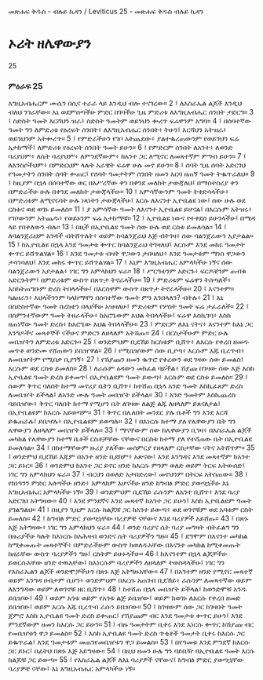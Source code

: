 ﻿
መጽሐፍ ቅዱስ - ብሉይ ኪዳን / Leviticus 25 - መጽሐፍ ቅዱስ ብሉይ ኪዳን
# ኦሪት ዘሌዋውያን
25
### ምዕራፍ 25
እግዚአብሔርም ሙሴን በሲና ተራራ ላይ እንዲህ ብሎ ተናገረው።
2 ፤ ለእስራኤል ልጆች እንዲህ ብለህ ንገራቸው። እኔ ወደምሰጣችሁ ምድር በገባችሁ ጊዜ ምድሪቱ ለእግዚአብሔር ሰንበት ታድርግ።
3 ፤ ስድስት ዓመት እርሻህን ዝራ፥ ስድስት ዓመትም ወይንህን ቍረጥ ፍሬዋንም አግባ።
4 ፤ በሰባተኛው ዓመት ግን ለምድሪቱ የዕረፍት ሰንበት፥ ለእግዚአብሔር ሰንበት፥ ትሁን፤ እርሻህን አትዝራ፥ ወይንህንም አትቍረጥ።
5 ፤ የምድራችሁን የገቦ አትጨደው፥ ያልተቈረጠውንም የወይንህን ፍሬ አታከማች፤ ለምድሪቱ የዕረፍት ሰንበት ዓመት ይሁን።
6 ፤ የምድርም ሰንበት ለአንተ፥ ለወንድ ባሪያህም፥ ለሴት ባሪያህም፥ ለምንደኛውም፥ ከአንተ ጋር ለሚኖር ለመጻተኛም ምግብ ይሁን።
7 ፤ ለእንስሶችህም፥ በምድርህም ላሉት አራዊት ፍሬዋ ሁሉ መኖ ይሁን።
8 ፤ ሰባት ጊዜ ሰባት አድርገህ የዓመታትን ሰንበት ሰባት ቍጠር፤ የሰባት ዓመታትም ሰንበት ዘመን አርባ ዘጠኝ ዓመት ትቈጥራለህ።
9 ፤ ከዚያም በኋላ በሰባተኛው ወር በአሥረኛው ቀን በቀንደ መለከት ታውጃለህ፤ በማስተስረያ ቀን በምድራችሁ ሁሉ በቀንደ መለከት ታውጃላችሁ።
10 ፤ አምሳኛውንም ዓመት ትቀድሳላችሁ፥ በምድሪቱም ለሚኖሩባት ሁሉ ነጻነትን ታውጃላችሁ፤ እርሱ ለእናንተ ኢዮቤልዩ ነው፤ ሰው ሁሉ ወደ ርስቱና ወደ ወገኑ ይመለስ።
11 ፤ ያ አምሳኛው ዓመት ለእናንተ ኢዮቤልዩ ይሆናል፤ በእርሱም አትዝሩ፥ የገቦውንም አትጨዱ፥ የወይኑንም ፍሬ አታከማቹ።
12 ፤ ኢዮቤልዩ ነውና የተቀደሰ ይሁንላችሁ፤ በሜዳ ላይ የበቀለውን ብሉ።
13 ፤ በዚች በኢዮቤልዩ ዓመት ሰው ሁሉ ወደ ርስቱ ይመለሳል።
14 ፤ ለባልንጀራህም አንዳች ብትሸጥለት፥ ወይም ከባልንጀራህ እጅ ብትገዛ፥ ሰው ባልንጀራውን አያታልል።
15 ፤ ከኢዮቤልዩ በኋላ እንደ ዓመታቱ ቍጥር ከባልንጀራህ ትገዛለህ፤ እርሱም እንደ መከሩ ዓመታት ቍጥር ይሸጥልሃል።
16 ፤ እንደ ዓመታቱ ብዛት ዋጋውን ታበዛለህ፥ እንደ ዓመታቱም ማነስ ዋጋውን ታሳንሳለህ፤ እንደ መከሩ ቍጥር ይሸጥልሃል።
17 ፤ እኔም እግዚአብሔር አምላካችሁ ነኝና ሰው ባልንጀራውን አያታልል፥ ነገር ግን አምላክህን ፍራ።
18 ፤ ሥርዓቴንም አድርጉ፥ ፍርዶቼንም ጠብቁ አድርጉትም፤ በምድሪቱም ውስጥ በጸጥታ ትኖራላችሁ።
19 ፤ ምድሪቱም ፍሬዋን ትሰጣለች፥ እስክትጠግቡም ድረስ ትበላላችሁ፤ በእርስዋም ውስጥ በጸጥታ ትኖራላችሁ።
20 ፤ እናንተም። ካልዘራን፥ እህላችንንም ካላከማቸን በሰባተኛው ዓመት ምን እንበላለን? ብትሉ፥
21 ፤ እኔ በስድስተኛው ዓመት በረከቴን በላያችሁ አዝዛለሁ፤ ምድሪቱም የሦስት ዓመት ፍሬ ታፈራለች።
22 ፤ በስምንተኛውም ዓመት ትዘራላችሁ፥ ከአሮጌውም እህል ትበላላችሁ፤ ፍሬዋ እስኪገባ፥ እስከ ዘጠነኛው ዓመት ድረስ፥ ከአሮጌው እህል ትበላላችሁ።
23 ፤ ምድርም ለእኔ ናትና፥ እናንተም ከእኔ ጋር እንግዶችና መጻተኞች ናችሁና ምድርን ለዘላለም አትሽጡ።
24 ፤ በርስታችሁም ምድር ሁሉ መቤዠትን ለምድሪቱ አድርጉ።
25 ፤ ወንድምህም ቢደኸይ ከርስቱም ቢሸጥ፥ ለእርሱ የቀረበ ዘመዱ መጥቶ ወንድሙ የሸጠውን ይቤዠዋል።
26 ፤ የሚቤዠውም ሰው ቢያጣ፥ እርሱም እጁ ቢረጥብ፥ ለመቤዠትም የሚበቃ ቢያገኝ፥
27 ፤ የሽያጩን ዘመን ቈጥሮ የቀረውን ወደ ገዛው ሰው ይመልስ፤ እርሱም ወደ ርስቱ ይመለስ።
28 ፤ ለራሱም ዕዳውን መክፈል ባይችል፥ ሽያጩ በገዛው ሰው እጅ እስከ ኢዮቤልዩ ዓመት ድረስ ይቀመጥ፤ በኢዮቤልዩም ዓመት ይውጣ፥ እርሱም ወደ ርስቱ ይመለስ።
29 ፤ ሰውም ቅጥር ባለበት ከተማ መኖሪያ ቤትን ቢሸጥ፥ ከተሸጠ በኋላ አንድ ዓመት እስኪፈጸም ድረስ ለመቤዠት ይችላል፤ ለአንድ ሙሉ ዓመት መቤዠት ይችላል።
30 ፤ አንድ ዓመትም እስኪጨረስ ባይቤዠው፥ ቅጥር ባለበት ከተማ የሚሆን ቤት ለገዛው ለልጅ ልጁ ለዘላለም ይጸናለታል፤ በኢዮቤልዩም ከእርሱ አይወጣም።
31 ፤ ቅጥር በሌለበት መንደር ያሉ ቤቶች ግን እንደ እርሻ ይቈጠራሉ፤ ይቤዣሉ፥ በኢዮቤልዩም ይወጣሉ።
32 ፤ በእነርሱ ከተማ ያለ የሌዋውያን ቤት ግን ሌዋውያን ለዘላለም መቤዠት ይችላሉ።
33 ፤ ማናቸውም ሰው ከሌዋውያን ቢገዛ፥ በእስራኤል ልጆች መካከል የሌዋውያን ከተማ ቤቶች ርስቶቻቸው ናቸውና በርስቱ ከተማ ያለ የተሸጠው ቤት በኢዮቤልዩ ይመለሳል።
34 ፤ በከተማቸውም ዙሪያ ያለችው መሰምርያ የዘላለም ርስታቸው ናትና አትሸጥም።
35 ፤ ወንድምህ ቢደኸይ እጁም በአንተ ዘንድ ቢደክም፥ አጽናው፤ እንደ እንግዳና እንደ መጻተኛም ከአንተ ጋር ይኑር።
36 ፤ ወንድምህ ከአንተ ጋር ይኖር ዘንድ ከእርሱ ምንም ወለድ ወይም ትርፍ አትውሰድ፤ ነገር ግን አምላክህን ፍራ።
37 ፤ ብርህን በወለድ አታበድረው፤ መኖህንም በትርፍ አትስጠው።
38 ፤ የከነዓንን ምድር እሰጣችሁ ዘንድ፥ አምላክም እሆናችሁ ዘንድ ከግብፅ ምድር ያወጣኋችሁ እኔ እግዚአብሔር አምላካችሁ ነኝ።
39 ፤ ወንድምህም ቢደኸይ ራሱንም ለአንተ ቢሸጥ፥ እንደ ባሪያ አድርገህ አትግዛው።
40 ፤ እንደ ምንደኛና እንደ መጻተኛ ከአንተ ጋር ይሁን፤ እስከ ኢዮቤልዩም ዓመት ያገልግልህ።
41 ፤ በዚያን ጊዜም እርሱ ከልጆቹ ጋር ከአንተ ይውጣ፥ ወደ ወገኖቹም ወደ አባቱም ርስት ይመለስ።
42 ፤ ከግብፅ ምድር ያወጣኋቸው ባሪያዎቼ ናቸውና እንደ ባሪያዎች አይሸጡ።
43 ፤ በጽኑ እጅ አትግዛው፥ ነገር ግን አምላክህን ፍራ።
44 ፤ ወንድ ባሪያና ሴት ባሪያ መግዛት ብትፈልግ ግን በዙሪያችሁ ካሉት ከእነርሱ ከአሕዛብ ወንድና ሴት ባሪያዎችን ግዙ።
45 ፤ ደግሞም በእናንተ መካከል ከሚቀመጡት መጻተኞች፥ በምድራችሁም ውስጥ ከወለዱአቸው በእናንተ መካከል ከሚቀመጡት ከዘራቸው ውስጥ ባሪያዎችን ግዙ፤ ርስትም ይሁኑላችሁ።
46 ፤ ከእናንተም በኋላ ልጆቻችሁ ይወርሱአቸው ዘንድ ተዉአቸው፤ ከእነርሱም ባሪያዎችን ለዘላለም ትወስዳላችሁ፤ ነገር ግን የእስራኤልን ልጆች ወንድሞቻችሁን በጽኑ እጅ አትግዙአቸው።
47 ፤ በአንተም ዘንድ የሚኖር መጻተኛ ወይም እንግዳ ሀብታም ቢሆን፥ ወንድምህም በእርሱ አጠገብ ቢደኸይ፥ ራሱንም ለመጻተኛው ወይም ለእንግዳው ወይም ለወገኖቹ ዘር ቢሸጥ፥
48 ፤ ከተሸጠ በኋላ መቤዠት ይችላል፤ ከወንድሞቹ አንዱ ይቤዠው፤
49 ፤ ወይም አጎቱ ወይም የአጎቱ ልጅ ይቤዠው፤ ወይም ከወገኑ ለእርሱ የቀረበ ዘመድ ይቤዠው፤ ወይም እርሱ እጁ ቢረጥብ ራሱን ይቤዠው።
50 ፤ ከገዛውም ሰው ጋር ከገዛበት ዓመት ጀምሮ እስከ ኢዮቤልዩ ዓመት ድረስ ይቍጠር፤ የሽያጩም ብር እንደ ዓመታቱ ቍጥር ይሁን፤ እንደ ምንደኛውም ዘመን ከእርሱ ጋር ይሁን።
51 ፤ ብዙ ዓመታትም ቢቀሩ እንደ እነርሱ ቍጥር ከሽያጩ ብር የመቤዠቱን ዋጋ ይመልስ።
52 ፤ እስከ ኢዮቤልዩ ዓመት ድረስ ጥቂቶች ዓመታት ቢቀሩ ከእርሱ ጋር ይቈጥራል፤ እንደ ዓመታቱም መጠንየመቤዠቱን ዋጋ ይመልስ።
53 ፤ በየዓመቱ እንደ ምንደኛ ከእርሱ ጋር ይኑር፤ በፊትህ በጽኑ እጅ አይግዛው።
54 ፤ በዚህ ዘመን ሁሉ ግን ባይቤዥ በኢዮቤልዩ ዓመት እርሱ ከልጆቹ ጋር ይውጣ።
55 ፤ የእስራኤል ልጆች ለእኔ ባሪያዎች ናቸውና፤ ከግብፅ ምድር ያወጣኋቸው ባሪያዎቼ ናቸው፤ እኔ እግዚአብሔር አምላካችሁ ነኝ። 
